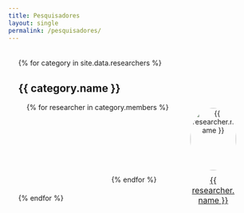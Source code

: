 ```yaml
---
title: Pesquisadores
layout: single
permalink: /pesquisadores/
---
```


<style type="text/css">
.researchers-container {
    padding: 20px;
}

.category-container {
    display: flex;
    flex-wrap: wrap;
    justify-content: space-around;
    margin-bottom: 20px;
}

.researcher {
    width: 20%;
    text-align: center;
    margin: 10px;
}

.researcher-image {
    width: 100%;
    height: auto;
    border-radius: 50%; /* Opcional, para imagens redondas */
}

.researcher-name {
    margin-top: 10px;
    font-size: 16px;
}
</style>

<div class="researchers-container">
    {% for category in site.data.researchers %}
    <h2>{{ category.name }}</h2>
    <div class="category-container">
        {% for researcher in category.members %}
        <div class="researcher">
            <img src="{{ researcher.image }}" alt="{{ researcher.name }}" class="researcher-image">
            <div class="researcher-name"><a href="{{ researcher.url }}" class="project-link">{{ researcher.name }}</a></div>
        </div>
        {% endfor %}
    </div>
    {% endfor %}
</div>
